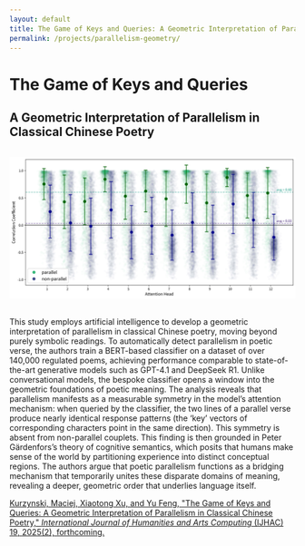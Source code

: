 ```yaml
---
layout: default
title: The Game of Keys and Queries: A Geometric Interpretation of Parallelism in Classical Chinese Poetry
permalink: /projects/parallelism-geometry/
---
```


# The Game of Keys and Queries

## A Geometric Interpretation of Parallelism in Classical Chinese Poetry

<img src="main.png" alt="Geometry of Parallelism" style="max-width: 100%; height: auto; margin: 2rem auto; display: block;">

This study employs artificial intelligence to develop a geometric interpretation of parallelism in classical Chinese poetry, moving beyond purely symbolic readings. To automatically detect parallelism in poetic verse, the authors train a BERT-based classifier on a dataset of over 140,000 regulated poems, achieving performance comparable to state-of-the-art generative models such as GPT-4.1 and DeepSeek R1. Unlike conversational models, the bespoke classifier opens a window into the geometric foundations of poetic meaning. The analysis reveals that parallelism manifests as a measurable symmetry in the model’s attention mechanism: when queried by the classifier, the two lines of a parallel verse produce nearly identical response patterns (the ‘key’ vectors of corresponding characters point in the same direction). This symmetry is absent from non-parallel couplets. This finding is then grounded in Peter Gärdenfors’s theory of cognitive semantics, which posits that humans make sense of the world by partitioning experience into distinct conceptual regions. The authors argue that poetic parallelism functions as a bridging mechanism that temporarily unites these disparate domains of meaning, revealing a deeper, geometric order that underlies language itself.

[Kurzynski, Maciej, Xiaotong Xu, and Yu Feng, "The Game of Keys and Queries: A Geometric Interpretation of Parallelism in Classical Chinese Poetry," *International Journal of Humanities and Arts Computing* (IJHAC) 19, 2025(2), forthcoming.](#)